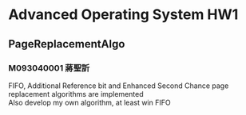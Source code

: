 # Advanced Operating System HW1
## PageReplacementAlgo
### M093040001 蔣聖訢
FIFO, Additional Reference bit and Enhanced Second Chance page replacement algorithms are implemented  
Also develop my own algorithm, at least win FIFO
